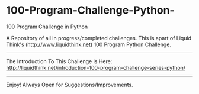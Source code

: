 # 100-Program-Challenge-Python-
100 Program Challenge in Python

A Repository of all in progress/completed challenges. This is apart of Liquid Think's (http://www.liquidthink.net) 100 Program Python Challenge.
_______________________________________________________________________________________________________________________________
The Introduction To This Challenge is Here:
http://liquidthink.net/introduction-100-program-challenge-series-python/
_______________________________________________________________________________________________________________________________
Enjoy!
Always Open for Suggestions/Improvements.
